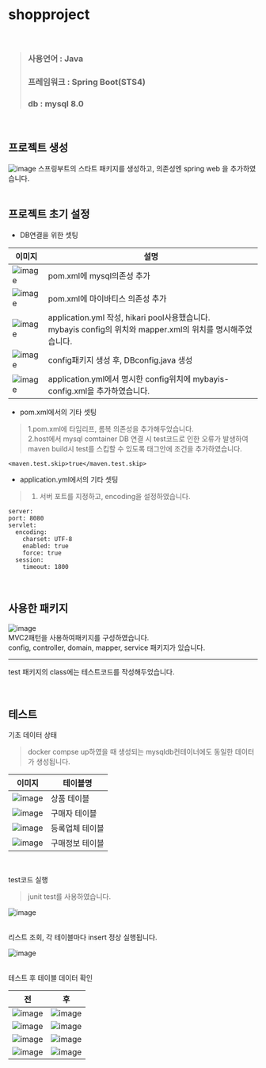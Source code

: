 # shopproject
<br>


>### 사용언어   : Java
>### 프레임워크 : Spring Boot(STS4)
>### db : mysql 8.0

<br>

## 프로젝트 생성<br>
![image](https://user-images.githubusercontent.com/109579667/226466080-ad8c8c0c-030c-4112-b93f-5763df468246.png)
스프링부트의 스타트 패키지를 생성하고, 의존성엔 spring web 을 추가하였습니다.<br>
<br>
## 프로젝트 초기 설정<br>

+ DB연결을 위한 셋팅

|이미지|설명|
|--|--|
|![image](https://user-images.githubusercontent.com/109579667/226468254-f4fa2e16-a137-4fd3-b539-9f0bddc825cb.png)|pom.xml에 mysql의존성 추가|
|![image](https://user-images.githubusercontent.com/109579667/226469024-1b22b827-c3bf-42eb-9a84-76b4e9cf4aa0.png)|pom.xml에 마이바티스 의존성 추가|
|![image](https://user-images.githubusercontent.com/109579667/226479584-c1f8f21a-0319-464a-9288-91b78c5fba2c.png)|application.yml 작성, hikari pool사용했습니다.<br> mybayis config의 위치와 mapper.xml의 위치를 명시해주었습니다.|
|![image](https://user-images.githubusercontent.com/109579667/226480584-ad66657f-b57f-4dae-9333-45bbd1db93b5.png)| config패키지 생성 후, DBconfig.java 생성|
|![image](https://user-images.githubusercontent.com/109579667/226480893-630f9089-3227-489c-b9c7-735ddadbf10e.png)| application.yml에서 명시한 config위치에 mybayis-config.xml을 추가하였습니다.|

+ pom.xml에서의 기타 셋팅<br>
>1.pom.xml에 타임리프, 롬복 의존성을 추가해두었습니다.<br>
>2.host에서 mysql comtainer DB 연결 시 test코드로 인한 오류가 발생하여 maven build시 test를 스킵할 수 있도록 <properties> 태그안에 조건을 추가하였습니다.
  
    <maven.test.skip>true</maven.test.skip>
  
 + application.yml에서의 기타 셋팅<br>
  > 1. 서버 포트를 지정하고, encoding을 설정하였습니다.
  
  ```
  server:
  port: 8080
  servlet:
    encoding:
      charset: UTF-8
      enabled: true
      force: true
    session:
      timeout: 1800
  ```
  
  
<br>

## 사용한 패키지<br>
![image](https://user-images.githubusercontent.com/109579667/226475783-c079cbce-ca09-4d9c-8670-9ce6c50cc48b.png) <br>
    MVC2패턴을 사용하여패키지를 구성하였습니다.<br>
    config, controller, domain, mapper, service 패키지가 있습니다. 
  
  ---
  test 패키지의 class에는 테스트코드를 작성해두었습니다.

<br>
  
  
  
## 테스트<br>
  
  기초 데이터 상태<br>
  >docker compse up하였을 때 생성되는 mysqldb컨테이너에도 동일한 데이터가 생성됩니다.<br>
  
  |이미지|테이블명|
  |--|--|
  |![image](https://user-images.githubusercontent.com/109579667/226484581-b05cc4ed-e826-4933-8ef7-2f877456418f.png)|상품 테이블|
  |![image](https://user-images.githubusercontent.com/109579667/226484657-fe4f9eca-c160-4a36-989b-5e4b8ecfbc6c.png)|구매자 테이블|
  |![image](https://user-images.githubusercontent.com/109579667/226484692-a286da95-8199-409c-9d55-0cb76c3aa9d7.png)|등록업체 테이블|
  |![image](https://user-images.githubusercontent.com/109579667/226484720-002585d6-90ab-4fe4-b8b7-4158184afe11.png)|구매정보 테이블| 
  
  <br>
  
  test코드 실행<br>
  > junit test를 사용하였습니다.
  
  ![image](https://user-images.githubusercontent.com/109579667/226485172-e7b3b336-1992-4341-8175-2ba3eee2b6b8.png)

  <br>
  리스트 조회, 각 테이블마다 insert 정상 실행됩니다.<br>
  
  ![image](https://user-images.githubusercontent.com/109579667/226485492-193290af-3df1-438d-87ea-7d517d796351.png)

  <br>
  테스트 후 테이블 데이터 확인
  
  |전|후|
  |--|--|
  |![image](https://user-images.githubusercontent.com/109579667/226484581-b05cc4ed-e826-4933-8ef7-2f877456418f.png)|![image](https://user-images.githubusercontent.com/109579667/226485843-641059f8-6c24-4c16-9ebd-85f58826e27b.png)|
  |![image](https://user-images.githubusercontent.com/109579667/226484657-fe4f9eca-c160-4a36-989b-5e4b8ecfbc6c.png)|![image](https://user-images.githubusercontent.com/109579667/226485994-2468f274-2d5f-41eb-930a-c07f2881cd08.png)|
  |![image](https://user-images.githubusercontent.com/109579667/226484692-a286da95-8199-409c-9d55-0cb76c3aa9d7.png)|![image](https://user-images.githubusercontent.com/109579667/226486036-d0581234-3832-45fa-ba9a-6c1590a0273f.png)|
  |![image](https://user-images.githubusercontent.com/109579667/226484720-002585d6-90ab-4fe4-b8b7-4158184afe11.png)|![image](https://user-images.githubusercontent.com/109579667/226486069-1da96139-d185-41f8-be4c-2ca53ccce074.png)| 
